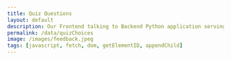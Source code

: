 ```yaml
---
title: Quiz Questions
layout: default
description: Our Frontend talking to Backend Python application serving questions.  This api allows us to get customer responses. 
permalink: /data/quizChoices
image: /images/feedback.jpeg
tags: [javascript, fetch, dom, getElementID, appendChild]
---
```

 
<!-- HTML  fragment for page -->
 <div id="quiz_result">
    <!-- javascript generated data -->
</div>
 
<!-- Script is layed out in a sequence (without a function) and will execute when page is loaded -->
<script>
  const queryString = window.location.search;
  console.log(queryString);
  const urlParams = new URLSearchParams(queryString);
  const subj = urlParams.get('subject');
  const totalQs = urlParams.get('totalQs');

  // prepare HTML defined "result" container for new output
  const resultContainer = document.getElementById("quiz_result");

  // prepare fetch urls
  const url = "https://www.teamcheeseatimetime.tk/api/quiz";
  
  const fetchQuizUrl = `/${subj}/${totalQs}`;
  // prepare fetch GET options
  const options = {
    method: 'GET', // *GET, POST, PUT, DELETE, etc.
    mode: 'cors', // no-cors, *cors, same-origin
    cache: 'default', // *default, no-cache, reload, force-cache, only-if-cached
    credentials: 'omit', // include, *same-origin, omit
    headers: {
      'Content-Type': 'application/json'
      // 'Content-Type': 'application/x-www-form-urlencoded',
    },
  };
 
  currentPageIndex = 0;
  questionIdList = []
  
  // fetch the API
  fetch(url + fetchQuizUrl, options)
    // response is a RESTful "promise" on any successful fetch
    .then(response => {
      // check for response errors
      if (response.status !== 200) {
          error('GET API response failure: ' + response.status);
          return;
      }
      // valid response will have JSON data
      response.json().then(data => {
          console.log(data);
          onQuizResult(data);
      })
  })
  // catch fetch errors (ie Nginx ACCESS to server blocked)
  .catch(err => {
    error(err + " " + url);
  });

  // Reaction function to likes or jeers user actions
  function onCheckAnswer(questId, answer) {

    // const event.target.parentElement.id;
    var requestData = {
      question: questId,
      answer: answer
    };
    const post_options = { 
      ...options, 
      method: 'POST',
      body: JSON.stringify(requestData) 
    }; // clones and replaces method

    post_url = 'checkanswer';
    // fetch the API
    fetch(post_url, post_options)
    // response is a RESTful "promise" on any successful fetch
    .then(response => {
      // check for response errors
      if (response.status !== 200) {
          error("PUT API response failure: " + response.status)
          return;  // api failure
      }
      // valid response will have JSON data
      response.json().then(data => {
          console.log(data);
          // TODO: add checkanswer api call here
      })
    })
    // catch fetch errors (ie Nginx ACCESS to server blocked)
    .catch(err => {
      error(err + " " + put_url);
    });
    
  }

  // Create a page for each question. Set first page to shown and subsequent page to 
  // hidden so will be shown when continue button is pressed by the user
  function onQuizResult(questions) {
    index = 0;
    for (const question of questions) {
    
      // make "tr element" for each "row of data"
      const questionDiv = document.createElement("div");
      questionDiv.id = question.id;
     
      questionIdList.push(questionDiv.id);
      if (index > 0) {
        // Set the first page to shown and rest is not till continue
        // button is pressed
        questionDiv.setAttribute('hidden', true);
      }
      index++;
      var qtitle = document.createElement('div');
      if (question.isImage) {
        var img = document.createElement('img');
        img.src = question.image;
        qtitle.appendChild(img);
      }
      else {
        qtitle.setAttribute(
          'style',
          'color: blue;',
        );
        qtitle.innerHTML = question.question;
      } 
      var hl = document.createElement("hr");
      hl.setAttribute("style", "color:red");
      questionDiv.setAttribute("style", "margin-bottom:20px;");
      questionDiv.appendChild(qtitle);
      questionDiv.appendChild(hl);
     
      const choices = create_choices(question);
      const buttons = create_buttons(question);
      questionDiv.appendChild(choices);
      questionDiv.appendChild(buttons);
      
      resultContainer.appendChild(questionDiv);
      
    } // end of questions
  }
  function create_choices(question)  {
      
      // loop through choices to make MCs
      const choicesDiv = document.createElement("div");
      choicesDiv.id= question.id + "choices";
      for (const questionChoice of question.choices) {
        var radioDiv = document.createElement("div");
        var radioButton = document.createElement("INPUT");
        radioButton.setAttribute("type", "radio");
        var labelValue = document.createElement('label');
        labelValue.innerHTML = questionChoice;
        radioDiv.appendChild(radioButton);
        radioDiv.appendChild(labelValue);
        choicesDiv.appendChild(radioDiv);
        radio.setAttribute(name, question.id + "choices");

        radio.addEventListener("click", function() {
          if (this.checked) {
            answer = this.id;
            }
      }
      };
      return choicesDiv;
  }
  function create_buttons(question) {

    const questionCheckDiv = document.createElement("div");
    questionCheckDiv.id= question.id + "answer";
    const checkButton = document.createElement('button');
    checkButton.id = question.id + "checkAnswer";
    checkButton.innerHTML = "Check Answer";
    checkButton.setAttribute(
      'style',
      'color: blue; width: 150px; height: 40px; ',
    );
    checkButton.onclick = function () {
      // TODO: Call checkanswer rest API ; if score = 0 (result from the API), display incorrect; else display correc
      // how to get question and answer from user to this function
      const questId = questionIdList[currentPageIndex];
      const answer = 'TODO: needtocheckradiobuttonvalue';
      onCheckAnswer(questId, answer);
    };
    questionCheckDiv.appendChild(checkButton);  // add "yes button" to yes cell

    const continueButton = document.createElement('button');
    continueButton.id = question.id + "continueButton";
    continueButton.innerHTML = "Continue";
    continueButton.setAttribute(
      'style',
      'color: blue; width: 150px; height: 40px;margin-left:10px;',
    );

    continueButton.onclick = function () { 
      const currentPageId = questionIdList[currentPageIndex];
      
      var cur = document.getElementById(currentPageId);
      cur.style.display = 'none';

      const nextIdx = ++currentPageIndex;
      if (nextIdx >= questionIdList.length ) {
        // TODO: enable final page - redirect to endpage using href
        console.log('done with all questions');
        return;
      }
      const nextPageId = questionIdList[nextIdx];
      console.log('next page ', nextPageId);
      var next = document.getElementById(nextPageId);
      next.removeAttribute('hidden');
      next.style.display = 'block';
      
    };
    questionCheckDiv.appendChild(continueButton); 
    return (questionCheckDiv);

  }

  // Something went wrong with actions or responses
  function error(err) {
    // log as Error in console
    console.error(err);
    // append error to resultContainer
    const tr = document.createElement("tr");
    const td = document.createElement("td");
    td.innerHTML = err;
    tr.appendChild(td);
    resultContainer.appendChild(tr);
  }

</script>
